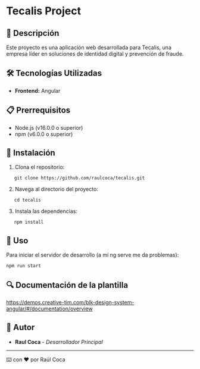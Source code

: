 # Tecalis Project

## 🚀 Descripción

Este proyecto es una aplicación web desarrollada para Tecalis, una empresa líder en soluciones de identidad digital y prevención de fraude.

## 🛠️ Tecnologías Utilizadas

- **Frontend:** Angular

## 📋 Prerrequisitos

- Node.js (v16.0.0 o superior)
- npm (v6.0.0 o superior)

## 🔧 Instalación

1. Clona el repositorio:
```
   git clone https://github.com/raulcoca/tecalis.git
```

2. Navega al directorio del proyecto:
```
   cd tecalis
   ```

3. Instala las dependencias:
```
   npm install
```

## 🚀 Uso

Para iniciar el servidor de desarrollo (a mí ng serve me da problemas):

```
npm run start
```

## 🔍 Documentación de la plantilla

https://demos.creative-tim.com/blk-design-system-angular/#/documentation/overview


## 👥 Autor

- **Raul Coca** - *Desarrollador Principal*

---

⌨️ con ❤️ por Raúl Coca
